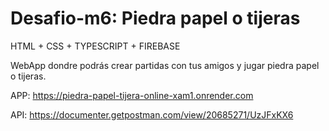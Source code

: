 # Desafio-m6: Piedra papel o tijeras
HTML + CSS + TYPESCRIPT + FIREBASE

WebApp dondre podrás crear partidas con tus amigos y jugar piedra papel o tijeras.

APP: https://piedra-papel-tijera-online-xam1.onrender.com

API: https://documenter.getpostman.com/view/20685271/UzJFxKX6
